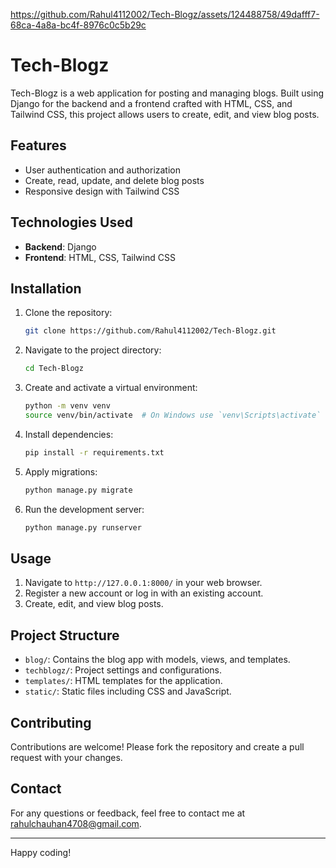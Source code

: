 

https://github.com/Rahul4112002/Tech-Blogz/assets/124488758/49dafff7-68ca-4a8a-bc4f-8976c0c5b29c


# Tech-Blogz

Tech-Blogz is a web application for posting and managing blogs. Built using Django for the backend and a frontend crafted with HTML, CSS, and Tailwind CSS, this project allows users to create, edit, and view blog posts.

## Features

- User authentication and authorization
- Create, read, update, and delete blog posts
- Responsive design with Tailwind CSS

## Technologies Used

- **Backend**: Django
- **Frontend**: HTML, CSS, Tailwind CSS

## Installation

1. Clone the repository:
   ```bash
   git clone https://github.com/Rahul4112002/Tech-Blogz.git
   ```

2. Navigate to the project directory:
   ```bash
   cd Tech-Blogz
   ```

3. Create and activate a virtual environment:
   ```bash
   python -m venv venv
   source venv/bin/activate  # On Windows use `venv\Scripts\activate`
   ```

4. Install dependencies:
   ```bash
   pip install -r requirements.txt
   ```

5. Apply migrations:
   ```bash
   python manage.py migrate
   ```

6. Run the development server:
   ```bash
   python manage.py runserver
   ```

## Usage

1. Navigate to `http://127.0.0.1:8000/` in your web browser.
2. Register a new account or log in with an existing account.
3. Create, edit, and view blog posts.

## Project Structure

- `blog/`: Contains the blog app with models, views, and templates.
- `techblogz/`: Project settings and configurations.
- `templates/`: HTML templates for the application.
- `static/`: Static files including CSS and JavaScript.

## Contributing

Contributions are welcome! Please fork the repository and create a pull request with your changes.

## Contact

For any questions or feedback, feel free to contact me at rahulchauhan4708@gmail.com.

---

Happy coding!
```
